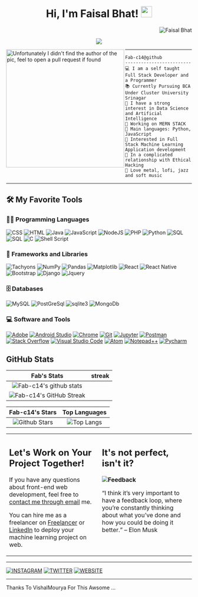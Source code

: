 <h1 align="center">
Hi, I'm Faisal Bhat!
  <img src="https://media.giphy.com/media/hvRJCLFzcasrR4ia7z/giphy.gif" width="30"></h1>
  <img src="https://komarev.com/ghpvc/?username=fab-c14&label=Profile%20Views&color=0e75b6&style=flat" align='right' alt="Faisal Bhat" />
<!--   <img src="https://gpvc.arturio.dev/fab-c14" alt="Profile views" align='right'/> <a href="https://github.com/fab-c14/fab-c14/"> </a>  -->
 
<br/>

<!-- Typing SVG by DenverCoder1 - https://github.com/DenverCoder1/readme-typing-svg -->
<p align="center">
   <a href="https://github.com/DenverCoder1/readme-typing-svg"><img src="https://readme-typing-svg.herokuapp.com?lines=Computer+Science+Student;Full+Stack+Web+Developer;_+_+_+Studying+At+Cluster+University+Srinagar;DS%20|%20AI%20|%20ML%20Enthusiastic;Always%20learning%20new%20things&center=true&width=380&height=45"></a>
</p>

<img align="left" src="https://picsum.photos/seed/picsum/200/300" alt="Unfortunately I didn't find the author of the pic, feel to open a pull request if found" width="320" />
<hr />

```
Fab-c14@github
-------------------------
💻 I am a self taught Full Stack Developer and a Programmer
📚 Currently Pursuing BCA Under Cluster University Srinagar
📝 I have a strong interest in Data Science and Artificial Intelligence
🔭 Working on MERN STACK
🌟 Main languages: Python, JavaScript
🚩 Interested in Full Stack Machine Learning Application development
💖 In a complicated relationship with Ethical Hacking
🎵 Love metal, lofi, jazz and soft music
```
<hr>


## 🛠️ My Favorite Tools

### 👨‍💻 Programming Languages

<p>
   <img alt="CSS" src="https://img.shields.io/badge/CSS%20-%231572B6.svg?logo=css3&logoColor=white">
    <img alt="HTML" src="https://img.shields.io/badge/HTML%20-%23E34F26.svg?logo=html5&logoColor=white">
   <img alt="Java" src="https://img.shields.io/badge/Java-%23007396.svg?logo=java&logoColor=white">
    <img alt="JavaScript" src="https://img.shields.io/badge/JavaScript%20-%23F7DF1E.svg?logo=javascript&logoColor=black">
    <img alt="NodeJS" src="https://img.shields.io/badge/Node.js%20-%2343853D.svg?logo=node.js&logoColor=white">
   <img alt="PHP" src="https://img.shields.io/badge/PHP-%23777BB4.svg?logo=php&logoColor=white">
   <img alt="Python" src="https://img.shields.io/badge/Python%20-%2314354C.svg?logo=python&logoColor=white">
   <img alt="SQL" src="https://img.shields.io/badge/SQL%20-%23025E8C.svg?logo=amazon-dynamodb&logoColor=white">
   <img alt="SQL" src="https://img.shields.io/badge/C++-C_PLUS_PLUS-blue.svg?style=flat&logo=c++">
   <img alt="C" src="https://img.shields.io/badge/C_Programming-00599C.svg?style=for-the-badge&logo=c&logoColor=white" />
   <img alt="Shell Script" src="https://img.shields.io/badge/Shell_Script-121011.svg?style=for-the-badge&logo=gnu-bash&logoColor=white" />
   

### 🧰 Frameworks and Libraries

<p>
    <img alt="Tachyons" src="https://img.shields.io/badge/Tachyons-Tachyons_Bootstrap-%23D00000.svg?logo=tachyons&logoColor=white">
    <img alt="NumPy" src="https://img.shields.io/badge/Numpy%20-%23013243.svg?logo=numpy&logoColor=white">
    <img alt="Pandas" src="https://img.shields.io/badge/Pandas%20-%23150458.svg?logo=pandas&logoColor=white">
    <img alt="Matplotlib" src="https://img.shields.io/badge/Matplotlib%20-%23FF6F00.svg?logo=Matplotlib&logoColor=white">
    <img alt="React" src="https://img.shields.io/badge/React-20232A.svg?style=for-the-badge&logo=react&logoColor=61DAFB">
    <img alt="React Native" src="https://img.shields.io/badge/React_Native-20232A.svg?style=for-the-badge&logo=react&logoColor=61DAFB">
    <img alt="Bootstrap" src="https://img.shields.io/badge/Bootstrap-563D7C.svg?style=for-the-badge&logo=bootstrap&logoColor=white">
    <img alt="Django" src="https://img.shields.io/badge/Django-092E20.svg?style=for-the-badge&logo=django&logoColor=white">
    <img alt="Jquery" src="https://img.shields.io/badge/jQuery-0769AD.svg?style=for-the-badge&logo=jquery&logoColor=white" />
    
</p>

### 🗄️ Databases 

<p>    
  <img alt="MySQL" src="https://img.shields.io/badge/MySQL-00000F?style=for-the-badge&logo=mysql&logoColor=white">
    <img alt="PostGreSql" src="https://img.shields.io/badge/PostgreSQL-316192?style=for-the-badge&logo=postgresql&logoColor=white">
    <img alt="sqlite3" src="https://img.shields.io/badge/SQLite-07405E?style=for-the-badge&logo=sqlite&logoColor=white"/>
  <img alt="MongoDb" src="https://img.shields.io/badge/MongoDB-4EA94B?style=for-the-badge&logo=mongodb&logoColor=white" />
<!--     <a href="#"><img alt="Microsoft Azure" src ="https://img.shields.io/badge/Microsoft_Azure-0089D6?style=for-the-badge&logo=microsoft-azure&logoColor=white"></a> -->
</p> 

### 💻 Software and Tools

<p>
    <a href="#"><img alt="Adobe" src="https://img.shields.io/badge/Adobe%20-%23FF0000.svg?logo=adobe&logoColor=white"></a>
    <a href="#"><img alt="Android Studio" src="https://img.shields.io/badge/Android%20Studio-008678.svg?logo=android-studio&logoColor=white"></a>
    <a href="#"><img alt="Chrome" src="https://img.shields.io/badge/Chrome-3DDC84?logo=google-chrome&logoColor=white"></a>
<!--     <a href="#"><img alt="Colab" src="https://img.shields.io/badge/Colab-00b56a.svg?logo=google-colab&logoColor=white"></a>
    <a href="#"><img alt="Codepen" src="https://img.shields.io/badge/Codepen-000000.svg?logo=codepen&logoColor=white"></a> -->
    <a href="#"><img alt="Git" src="https://img.shields.io/badge/Git%20-%23F05033.svg?logo=git&logoColor=white"></a>
<!--     <a href="#"><img alt="Google Sheets" src="https://img.shields.io/badge/Google%20Sheets%20-%2334A853.svg?logo=google%20sheets&logoColor=white"></a> -->
    <a href="#"><img alt="Jupyter" src="https://img.shields.io/badge/Jupyter%20-%23F37626.svg?logo=Jupyter&logoColor=white"></a>
    <a href="#"><img alt="Postman" src="https://img.shields.io/badge/Postman-FF6C37?logo=postman&logoColor=white"></a>
    <a href="#"><img alt="Stack Overflow" src="https://img.shields.io/badge/-Stack%20Overflow-FE7A16?logo=stack-overflow&logoColor=white"></a>
    <a href="#"><img alt="Visual Studio Code" src="https://img.shields.io/badge/Visual%20Studio%20Code-0078d7.svg?logo=visual-studio-code&logoColor=white"></a>
    <a href="#"><img alt="Atom" src="https://img.shields.io/badge/Atom-66595C?style=for-the-badge&logo=Atom&logoColor=white"></a>
    <a href="#"><img alt="Notepad++" src="https://img.shields.io/badge/Notepad++-90E59A.svg?style=for-the-badge&logo=notepad%2B%2B&logoColor=black"></a>
    <a href="#"><img alt="Pycharm" src="https://img.shields.io/badge/PyCharm-000000.svg?&style=for-the-badge&logo=PyCharm&logoColor=white"></a>
 
</p>

<p>
<!--     <a href="#"><img alt="A Laptop" src="https://img.shields.io/badge/Apple-MacBook_Air_2020-999999?style=for-the-badge&logo=apple&logoColor=white"></a>
### 👨🏽‍💻 Workspace
    <a href="#"><img alt="Spotify" src="https://img.shields.io/badge/Spotify-1ED760?&style=for-the-badge&logo=spotify&logoColor=white"></a> -->
</p>


## GitHub Stats


|            Fab's Stats                                      |                     streak                                  |
|:-----------------------------------------------------------:|:--------------------------------------------------------------:|
|  ![Fab-c14's github stats](https://github-readme-stats.vercel.app/api?username=fab-c14&show_icons=true&theme=algolia)     | 
|  ![Fab-c14's GitHub Streak](https://github-readme-streak-stats.herokuapp.com/?user=fab-c14&theme=algolia)                 | 
    

|                  Fab-c14's Stars                                                                  |                          Top Languages                                                           |      
|:-------------------------------------------------------------------------------------------------:|:--------------------------------------------------------------------------------------------------------:|
| ![Github Stars](https://github-readme-stats.vercel.app/api?username=fab-c14&show_icons=true&locale=en&count_private=true&hide_rank=true&custom_title=My%20GitHub%20Stats&disable_animations=true&theme=algolia) | ![Top Langs](https://github-readme-stats.vercel.app/api/top-langs/?username=fab-c14&langs_count=8&theme=algolia&layout=compact) |




<table style="border: none">
  <tr>
  <td width="50%" valign="top">

## Let's Work on Your Project Together!

If you have any questions about front-end web development, feel free to <a href="mailto:plesim18@gmail.com">contact me through email</a> me.

You can hire me as a freelancer on <a href="https://www.freelancer.com/u/Faisal0093">Freelancer</a> or <a href="https://www.linkedin.com/in/faisal-ahmad-bhat-aaba29229">LinkedIn</a> to deploy your machine learning project on web.

  </td>
  <td width="50%" valign="top">

## It's not perfect, isn't it?

**<img alt="Feedback" src="https://img.shields.io/badge/Ask%20me-anything-1abc9c.svg">**

“I think it’s very important to have a feedback loop, where you’re constantly thinking about what you’ve done and how you could be doing it better.”
– Elon Musk

  </td>
  </tr>
</table>
<hr/>
 <a href="https://instagram.com/_fabc14?igshid=ZDc4ODBmNjlmNQ==" align="center"><img alt="INSTAGRAM" src="https://img.shields.io/badge/Instagram-E4405F?style=for-the-badge&logo=instagram&logoColor=white"/></a>
 <a href="https://twitter.com/fab14c" align="center"><img alt="TWITTER" src="https://img.shields.io/badge/Twitter-1DA1F2?style=for-the-badge&logo=twitter&logoColor=white"/></a>
 <a href="https://fabsfolio.live/" align="center"><img alt="WEBSITE" src="https://img.shields.io/badge/website-000000?style=for-the-badge&logo=About.me&logoColor=white" /> </a>
<hr />
Thanks To VishalMourya For This Awsome ...
